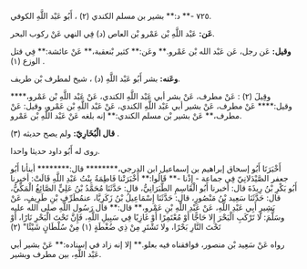 ٧٢٥ -** د:** بشير بن مسلم الكندي (٢) ، أَبُو عَبْد اللَّهِ الكوفي.

**عَن:** عَبْد اللَّهِ بْن عَمْرو بْن العاص (د) فِي النهي عَنْ ركوب البحر.

**وقيل:** عَن رجل، عَن عَبْد الله بْن عَمْرو.** وعَن:** كثير بْنعقبة،** عَنْ عائشة:** فِي قتل الوزع (١) .

**وعَنه:** بشر أَبُو عَبْد اللَّهِ (د) ، شيخ لمطرف بْن طريف.

وقِيلَ (٢) : عَنْ مطرف، عَنْ بشر أبي عَبْد اللَّهِ الكندي، عَنْ عَبْد اللَّهِ بْن عَمْرو،**** وقيل:**** عَنْ مطرف، عَنْ بشير أبي عَبْد اللَّهِ الكندي، عَنْ عَبْد اللَّهِ بْن عَمْرو، وقيل: عَنْ مطرف،** عَنْ بشير بْن مسلم الكندي:** إنه بلغه عَنْ عَبْد اللَّهِ بْن عَمْرو.

**قال الْبُخَارِيّ:** ولم يصح حديثه (٣) .

روى له أَبُو داود حديثا واحدا.

أَخْبَرَنَا أَبُو إسحاق إبراهيم بن إسماعيل ابن الدرجي،******** قال:******** أبنأنا أَبُو جعفر الصَّيْدَلانِيّ فِي جماعة - إِذْنا -** قَالُوا:** أَخْبَرَتْنا فَاطِمَةُ بِنْتُ عَبْدِ اللَّهِ قَالَتْ: أخبرنا أَبُو بَكْرِ بْنُ رِيذَةَ قال: أخبرنا أَبُو الْقَاسِمِ الطَّبَرَانِيُّ، قال: حَدَّثَنَا مُحَمَّدُ بْنُ عَلِيٍّ الصَّائِغُ الْمَكِّيُّ، قال: حَدَّثَنَا سَعِيد بْنُ مَنْصُورٍ، قال: حَدَّثَنَا إِسْمَاعِيلُ بْنُ زَكَرِيَّا، عنمُطَرِّفِ بْنِ طَرِيفٍ، عَنْ بَشِيرٍ أَبِي عَبْدِ اللَّهِ، عَنْ عَبْدِ اللَّهِ بْنِ عَمْرو،** قال:** قال رَسُول اللَّهِ صلى الله عليه وسَلَّمَ: لا تَرْكَبِ الْبَحْرَ إِلا حَاجًّا أَوْ مُعْتَمِرًا أَوْ غَازِيًا فِي سَبِيلِ اللَّهِ، فَإِنَّ تَحْتَ الْبَحْرِ نَارًا، أَوْ تَحْتَ النَّارِ بَحْرًا، ولا تَشْتَرِ مِنْ ذِي ضُغْطَةٍ (١) مِنْ سُلْطَانٍ شَيْئًا" (٢)

رواه عَنْ سَعِيد بْن منصور، فوافقناه فيه بعلو.** إلا إنه زاد في إسناده:** عَنْ بشير أبي عَبْد اللَّهِ، بين مطرف وبشير.